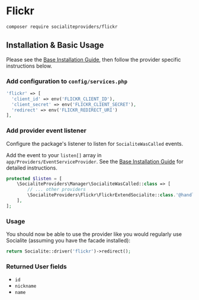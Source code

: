 # Flickr

```bash
composer require socialiteproviders/flickr
```

## Installation & Basic Usage

Please see the [Base Installation Guide](https://socialiteproviders.com/usage/), then follow the provider specific instructions below.

### Add configuration to `config/services.php`

```php
'flickr' => [    
  'client_id' => env('FLICKR_CLIENT_ID'),  
  'client_secret' => env('FLICKR_CLIENT_SECRET'),  
  'redirect' => env('FLICKR_REDIRECT_URI') 
],
```

### Add provider event listener

Configure the package's listener to listen for `SocialiteWasCalled` events.

Add the event to your `listen[]` array in `app/Providers/EventServiceProvider`. See the [Base Installation Guide](https://socialiteproviders.com/usage/) for detailed instructions.

```php
protected $listen = [
    \SocialiteProviders\Manager\SocialiteWasCalled::class => [
        // ... other providers
        \SocialiteProviders\Flickr\FlickrExtendSocialite::class.'@handle',
    ],
];
```

### Usage

You should now be able to use the provider like you would regularly use Socialite (assuming you have the facade installed):

```php
return Socialite::driver('flickr')->redirect();
```

### Returned User fields

- ``id``
- ``nickname``
- ``name``
